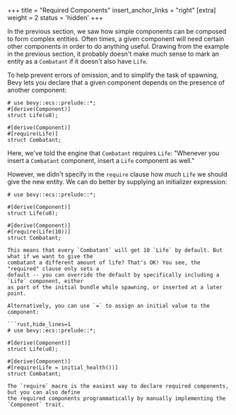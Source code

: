 +++
title = "Required Components"
insert_anchor_links = "right"
[extra]
weight = 2
status = 'hidden'
+++

In the previous section, we saw how simple components can be composed to form complex
entities. Often times, a given component will need certain other components in order to do anything
useful. Drawing from the example in the previous section, it probably doesn't make much sense to
mark an entity as a `Combatant` if it doesn't also have `Life`.

To help prevent errors of omission, and to simplify the task of spawning, Bevy lets you declare
that a given component depends on the presence of another component:

```rust,hide_lines=1
# use bevy::ecs::prelude::*;
#[derive(Component)]
struct Life(u8);

#[derive(Component)]
#[require(Life)]
struct Combatant;
```

Here, we've told the engine that `Combatant` requires `Life`: "Whenever you insert a `Combatant`
component, insert a `Life` component as well."

However, we didn't specify in the `require` clause how _much_ `Life` we should give the new entity.
We can do better by supplying an initializer expression:

```rust,hide_lines=1
# use bevy::ecs::prelude::*;

#[derive(Component)]
struct Life(u8);

#[derive(Component)]
#[require(Life(10))]
struct Combatant;

This means that every `Combatant` will get 10 `Life` by default. But what if we want to give the
combatant a different amount of life? That's OK! You see, the "required" clause only sets a
default -- you can override the default by specifically including a `Life` component, either
as part of the initial bundle while spawning, or inserted at a later point.

Alternatively, you can use `=` to assign an initial value to the component:

```rust,hide_lines=1
# use bevy::ecs::prelude::*;

#[derive(Component)]
struct Life(u8);

#[derive(Component)]
#[require(Life = initial_health())]
struct Combatant;

The `require` macro is the easiest way to declare required components, but you can also define
the required components programmatically by manually implementing the `Component` trait.
